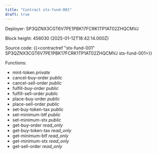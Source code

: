 ```yaml
---
title: "Contract stx-fund-001"
draft: true
---
```

Deployer: SP3QZNX3CGT6V7PE1PBK17FCRK1TP1AT02ZHQCMVJ


 



Block height: 456030 (2025-01-12T18:42:14.000Z)

Source code: {{<contractref "stx-fund-001" SP3QZNX3CGT6V7PE1PBK17FCRK1TP1AT02ZHQCMVJ stx-fund-001>}}

Functions:

* mint-token _private_
* cancel-buy-order _public_
* cancel-sell-order _public_
* fulfill-buy-order _public_
* fulfill-sell-order _public_
* place-buy-order _public_
* place-sell-order _public_
* set-buy-token-tax _public_
* set-minimum-btf _public_
* set-minimum-stx _public_
* get-buy-order _read_only_
* get-buy-token-tax _read_only_
* get-minimum-btf _read_only_
* get-minimum-stx _read_only_
* get-sell-order _read_only_
